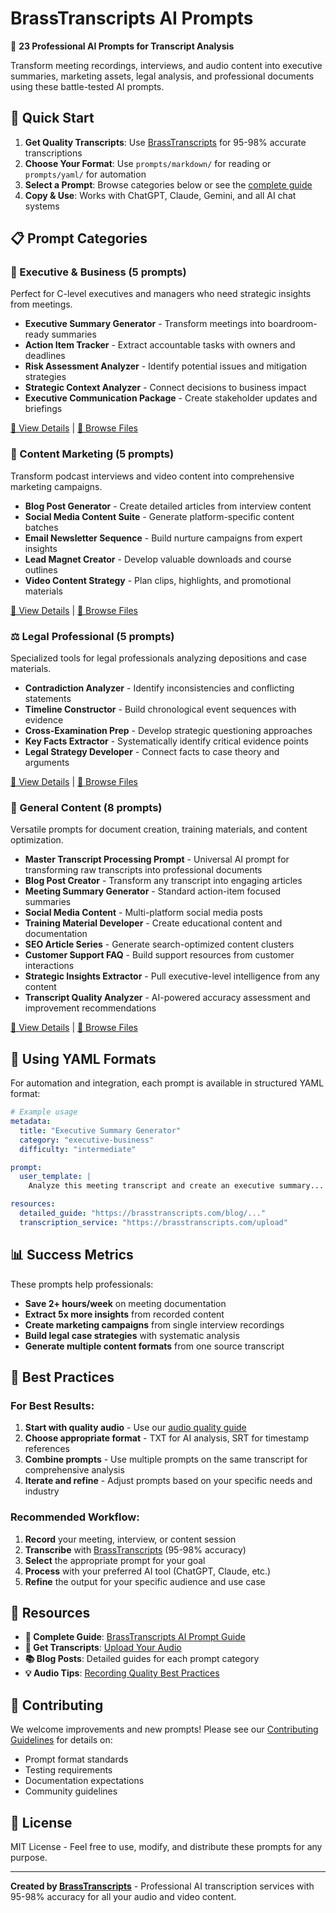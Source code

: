 # BrassTranscripts AI Prompts

🎯 **23 Professional AI Prompts for Transcript Analysis**

Transform meeting recordings, interviews, and audio content into executive summaries, marketing assets, legal analysis, and professional documents using these battle-tested AI prompts.

## 🚀 Quick Start

1. **Get Quality Transcripts**: Use [BrassTranscripts](https://brasstranscripts.com/upload) for 95-98% accurate transcriptions
2. **Choose Your Format**: Use `prompts/markdown/` for reading or `prompts/yaml/` for automation
3. **Select a Prompt**: Browse categories below or see the [complete guide](https://brasstranscripts.com/ai-prompt-guide)
4. **Copy & Use**: Works with ChatGPT, Claude, Gemini, and all AI chat systems

## 📋 Prompt Categories

### 🏢 Executive & Business (5 prompts)
Perfect for C-level executives and managers who need strategic insights from meetings.

- **Executive Summary Generator** - Transform meetings into boardroom-ready summaries
- **Action Item Tracker** - Extract accountable tasks with owners and deadlines
- **Risk Assessment Analyzer** - Identify potential issues and mitigation strategies
- **Strategic Context Analyzer** - Connect decisions to business impact
- **Executive Communication Package** - Create stakeholder updates and briefings

[📖 View Details](https://brasstranscripts.com/blog/meeting-transcripts-executive-summaries-ai-prompts) | [📁 Browse Files](./prompts/markdown/executive-business/)

### 📢 Content Marketing (5 prompts)
Transform podcast interviews and video content into comprehensive marketing campaigns.

- **Blog Post Generator** - Create detailed articles from interview content
- **Social Media Content Suite** - Generate platform-specific content batches
- **Email Newsletter Sequence** - Build nurture campaigns from expert insights
- **Lead Magnet Creator** - Develop valuable downloads and course outlines
- **Video Content Strategy** - Plan clips, highlights, and promotional materials

[📖 View Details](https://brasstranscripts.com/blog/podcast-content-empire-ai-prompts-marketing-assets) | [📁 Browse Files](./prompts/markdown/content-marketing/)

### ⚖️ Legal Professional (5 prompts)
Specialized tools for legal professionals analyzing depositions and case materials.

- **Contradiction Analyzer** - Identify inconsistencies and conflicting statements
- **Timeline Constructor** - Build chronological event sequences with evidence
- **Cross-Examination Prep** - Develop strategic questioning approaches
- **Key Facts Extractor** - Systematically identify critical evidence points
- **Legal Strategy Developer** - Connect facts to case theory and arguments

[📖 View Details](https://brasstranscripts.com/blog/legal-professional-ai-toolkit-deposition-analysis-prompts) | [📁 Browse Files](./prompts/markdown/legal-professional/)

### 📄 General Content (8 prompts)
Versatile prompts for document creation, training materials, and content optimization.

- **Master Transcript Processing Prompt** - Universal AI prompt for transforming raw transcripts into professional documents
- **Blog Post Creator** - Transform any transcript into engaging articles
- **Meeting Summary Generator** - Standard action-item focused summaries
- **Social Media Content** - Multi-platform social media posts
- **Training Material Developer** - Create educational content and documentation
- **SEO Article Series** - Generate search-optimized content clusters
- **Customer Support FAQ** - Build support resources from customer interactions
- **Strategic Insights Extractor** - Pull executive-level intelligence from any content
- **Transcript Quality Analyzer** - AI-powered accuracy assessment and improvement recommendations

[📖 View Details](https://brasstranscripts.com/blog/powerful-llm-prompts-transcript-optimization) | [📁 Browse Files](./prompts/markdown/general-content/)

## 🔧 Using YAML Formats

For automation and integration, each prompt is available in structured YAML format:

```yaml
# Example usage
metadata:
  title: "Executive Summary Generator"
  category: "executive-business"
  difficulty: "intermediate"

prompt:
  user_template: |
    Analyze this meeting transcript and create an executive summary...

resources:
  detailed_guide: "https://brasstranscripts.com/blog/..."
  transcription_service: "https://brasstranscripts.com/upload"
```

## 📊 Success Metrics

These prompts help professionals:
- **Save 2+ hours/week** on meeting documentation
- **Extract 5x more insights** from recorded content
- **Create marketing campaigns** from single interview recordings
- **Build legal case strategies** with systematic analysis
- **Generate multiple content formats** from one source transcript

## 🎯 Best Practices

### For Best Results:
1. **Start with quality audio** - Use our [audio quality guide](https://brasstranscripts.com/audio-quality-tips)
2. **Choose appropriate format** - TXT for AI analysis, SRT for timestamp references
3. **Combine prompts** - Use multiple prompts on the same transcript for comprehensive analysis
4. **Iterate and refine** - Adjust prompts based on your specific needs and industry

### Recommended Workflow:
1. **Record** your meeting, interview, or content session
2. **Transcribe** with [BrassTranscripts](https://brasstranscripts.com/upload) (95-98% accuracy)
3. **Select** the appropriate prompt for your goal
4. **Process** with your preferred AI tool (ChatGPT, Claude, etc.)
5. **Refine** the output for your specific audience and use case

## 🔗 Resources

- **🎯 Complete Guide**: [BrassTranscripts AI Prompt Guide](https://brasstranscripts.com/ai-prompt-guide)
- **🎤 Get Transcripts**: [Upload Your Audio](https://brasstranscripts.com/upload)
- **📚 Blog Posts**: Detailed guides for each prompt category
- **💡 Audio Tips**: [Recording Quality Best Practices](https://brasstranscripts.com/audio-quality-tips)

## 🤝 Contributing

We welcome improvements and new prompts! Please see our [Contributing Guidelines](./CONTRIBUTING.md) for details on:
- Prompt format standards
- Testing requirements
- Documentation expectations
- Community guidelines

## 📄 License

MIT License - Feel free to use, modify, and distribute these prompts for any purpose.

---

**Created by [BrassTranscripts](https://brasstranscripts.com)** - Professional AI transcription services with 95-98% accuracy for all your audio and video content.